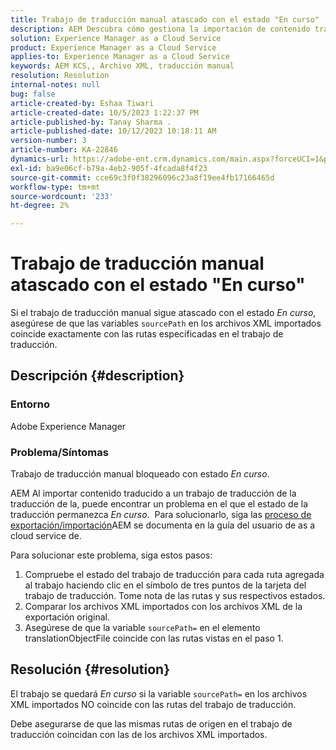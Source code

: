 ```yaml
---
title: Trabajo de traducción manual atascado con el estado "En curso"
description: AEM Descubra cómo gestiona la importación de contenido traducido y por qué el estado de la traducción se queda atascado "En curso".
solution: Experience Manager as a Cloud Service
product: Experience Manager as a Cloud Service
applies-to: Experience Manager as a Cloud Service
keywords: AEM KCS,, Archivo XML, traducción manual
resolution: Resolution
internal-notes: null
bug: false
article-created-by: Eshaa Tiwari
article-created-date: 10/5/2023 1:22:37 PM
article-published-by: Tanay Sharma .
article-published-date: 10/12/2023 10:18:11 AM
version-number: 3
article-number: KA-22846
dynamics-url: https://adobe-ent.crm.dynamics.com/main.aspx?forceUCI=1&pagetype=entityrecord&etn=knowledgearticle&id=fe0bc93f-8263-ee11-be6e-6045bd0061cb
exl-id: ba9e06cf-b79a-4eb2-905f-4fcada8f4f23
source-git-commit: cce69c3f0f38296096c23a8f19ee4fb17166465d
workflow-type: tm+mt
source-wordcount: '233'
ht-degree: 2%

---
```


# Trabajo de traducción manual atascado con el estado &quot;En curso&quot;


Si el trabajo de traducción manual sigue atascado con el estado *En curso*, asegúrese de que las variables `sourcePath` en los archivos XML importados coincide exactamente con las rutas especificadas en el trabajo de traducción.

## Descripción {#description}


### Entorno

Adobe Experience Manager



### Problema/Síntomas

Trabajo de traducción manual bloqueado con estado *En curso*.

AEM Al importar contenido traducido a un trabajo de traducción de la traducción de la, puede encontrar un problema en el que el estado de la traducción permanezca *En curso*.  Para solucionarlo, siga las [proceso de exportación/importación](https://experienceleague.adobe.com/docs/experience-manager-cloud-service/content/sites/administering/reusing-content/translation/managing-projects.html#import-export)AEM se documenta en la guía del usuario de as a cloud service de.



Para solucionar este problema, siga estos pasos:



1. Compruebe el estado del trabajo de traducción para cada ruta agregada al trabajo haciendo clic en el símbolo de tres puntos de la tarjeta del trabajo de traducción. Tome nota de las rutas y sus respectivos estados.
2. Comparar los archivos XML importados con los archivos XML de la exportación original.
3. Asegúrese de que la variable `sourcePath=` en el elemento translationObjectFile coincide con las rutas vistas en el paso 1.





## Resolución {#resolution}


El trabajo se quedará *En curso* si la variable `sourcePath=` en los archivos XML importados NO coincide con las rutas del trabajo de traducción.

Debe asegurarse de que las mismas rutas de origen en el trabajo de traducción coincidan con las de los archivos XML importados.
